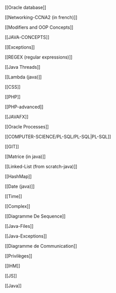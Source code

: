 [[Oracle database]]

[[Networking-CCNA2 (in french)]]

[[Modifiers and OOP Concepts]]

[[JAVA-CONCEPTS]]

[[Exceptions]]

[[REGEX (regular expressions)]]

[[Java Threads]]

[[Lambda (java)]]

[[CSS]]

[[PHP]]

[[PHP-advanced]]

[[JAVAFX]]

[[Oracle Processes]]

[[COMPUTER-SCIENCE/PL-SQL/PL-SQL|PL-SQL]]

[[GIT]]

[[Matrice (in java)]]

[[Linked-List (from scratch-java)]]

[[HashMap]]

[[Date (java)]]

[[Time]]

[[Complex]]

[[Diagramme De Sequence]]

[[Java-Files]]

[[Java-Exceptions]]

[[Diagramme de Communication]]

[[Privilèges]]

[[IHM]]

[[JS]]

[[Java]]